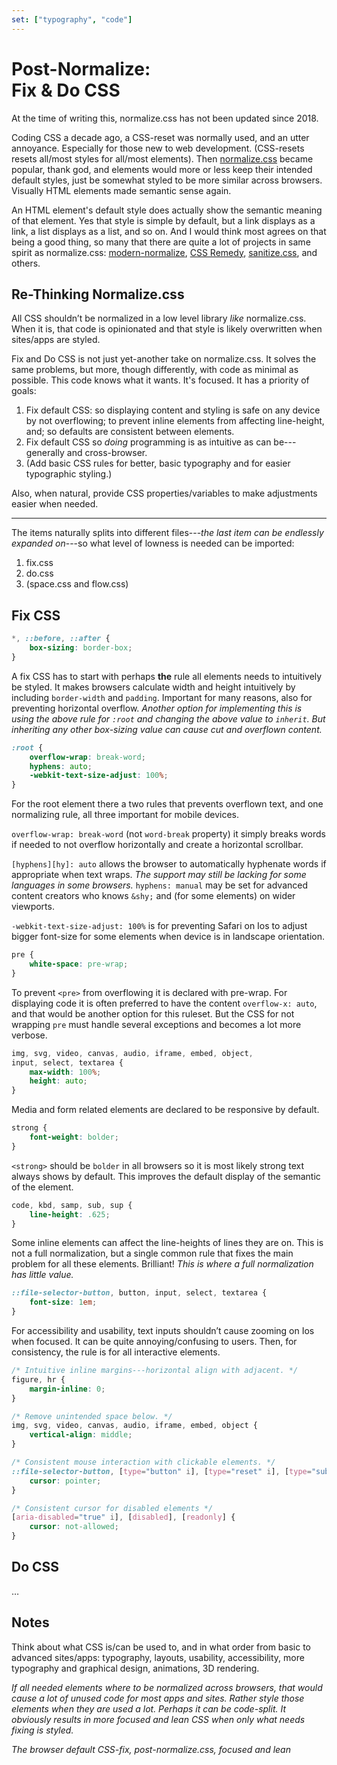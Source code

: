 ```yaml
---
set: ["typography", "code"]
---
```


# Post-Normalize:<br aria-hidden="true">Fix & Do CSS

<aside>

At the time of writing this, normalize.css has not been updated since 2018.

</aside>

Coding CSS a decade ago, a CSS-reset was normally used, and an utter annoyance. Especially for those new to web development. (CSS-resets resets all/most styles for all/most elements). Then [normalize.css][nc] became popular, thank god, and elements would more or less keep their intended default styles, just be somewhat styled to be more similar across browsers. Visually HTML elements made semantic sense again.

An HTML element's default style does actually show the semantic meaning of that element. Yes that style is simple by default, but a link displays as a link, a list displays as a list, and so on. And I would think most agrees on that being a good thing, so many that there are quite a lot of projects in same spirit as normalize.css: [modern-normalize][mn], [CSS Remedy][cr], [sanitize.css][sc], and others.

## Re-Thinking Normalize.css

All CSS shouldn’t be normalized in a low level library *like* normalize.css. When it is, that code is opinionated and that style is likely overwritten when sites/apps are styled.

Fix and Do CSS is not just yet-another take on normalize.css. It solves the same problems, but more, though differently, with code as minimal as possible. This code knows what it wants. It's focused. It has a priority of goals:

1. Fix default CSS: so displaying content and styling is safe on any device by not overflowing; to prevent inline elements from affecting line-height, and; so defaults are consistent between elements.
2. Fix default CSS so *doing* programming is as intuitive as can be---generally and cross-browser.
3. (Add basic CSS rules for better, basic typography and for easier typographic styling.)

Also, when natural, provide CSS properties/variables to make adjustments easier when needed.

---

The items naturally splits into different files---*the last item can be endlessly expanded on*---so what level of lowness is needed can be imported:

1. fix.css
2. do.css
3. (space.css and flow.css)

## Fix CSS

```css
*, ::before, ::after {
	box-sizing: border-box;
}
```

A fix CSS has to start with perhaps **the** rule all elements needs to intuitively be styled. It makes browsers calculate width and height intuitively by including `border-width` and `padding`. Important for many reasons, also for preventing horizontal overflow. *Another option for implementing this is using the above rule for `:root` and changing the above value to `inherit`. But inheriting any other box-sizing value can cause cut and overflown content.*

```css
:root {
	overflow-wrap: break-word;
	hyphens: auto;
	-webkit-text-size-adjust: 100%;
}
```

For the root element there a two rules that prevents overflown text, and one normalizing rule, all three important for mobile devices.

`overflow-wrap: break-word` (not  `word-break` property) it simply breaks words if needed to not overflow horizontally and create a horizontal scrollbar.

`[hyphens][hy]: auto` allows the browser to automatically hyphenate words if appropriate when text wraps. *The support may still be lacking for some languages in some browsers.* `hyphens: manual` may be set for advanced content creators who knows `&shy;` and (for some elements) on wider viewports.

[hy]: https://developer.mozilla.org/en-US/docs/Web/CSS/hyphens

`-webkit-text-size-adjust: 100%` is for preventing Safari on Ios to adjust bigger font-size for some elements when device is in landscape orientation.

```css
pre {
	white-space: pre-wrap;
}
```

To prevent `<pre>` from overflowing it is declared with pre-wrap. For displaying code it is often preferred to have the content `overflow-x: auto`, and that would be another option for this ruleset. But the CSS for not wrapping `pre` must handle several exceptions and becomes a lot more verbose.

```css
img, svg, video, canvas, audio, iframe, embed, object,
input, select, textarea {
	max-width: 100%;
	height: auto;
}
```

Media and form related elements are declared to be responsive by default.

```css
strong {
	font-weight: bolder;
}
```

`<strong>`  should be `bolder` in all browsers so it is most likely strong text always shows by default. This improves the default display of the semantic of the element.

```css
code, kbd, samp, sub, sup {
	line-height: .625;
}
```

Some inline elements can affect the line-heights of lines they are on. This is not a full normalization, but a single common rule that fixes the main problem for all these elements. Brilliant! *This is where a full normalization has little value.*

```css
::file-selector-button, button, input, select, textarea {
	font-size: 1em;
}
```

For accessibility and usability, text inputs shouldn’t cause zooming on Ios when focused. It can be quite annoying/confusing to users. Then, for consistency, the rule is for all interactive elements.

```css
/* Intuitive inline margins---horizontal align with adjacent. */
figure, hr {
	margin-inline: 0;
}
```

```css
/* Remove unintended space below. */
img, svg, video, canvas, audio, iframe, embed, object {
	vertical-align: middle;
}
```

```css
/* Consistent mouse interaction with clickable elements. */
::file-selector-button, [type="button" i], [type="reset" i], [type="submit" i], button, select, summary {
	cursor: pointer;
}

/* Consistent cursor for disabled elements */
[aria-disabled="true" i], [disabled], [readonly] {
	cursor: not-allowed;
}
```

## Do CSS
…

## Notes

Think about what CSS is/can be used to, and in what order from basic to advanced sites/apps: typography, layouts, usability, accessibility, more typography and graphical design, animations, 3D rendering.

*If all needed elements where to be normalized across browsers, that would cause a lot of unused code for most apps and sites. Rather style those elements when they are used a lot. Perhaps it can be code-split. It obviously results in more focused and lean CSS when only what needs fixing is styled.*

*The browser default CSS-fix, post-normalize.css, focused and lean*

[amcr]: https://piccalil.li/blog/a-modern-css-reset/
[cc]: https://cube.fyi/
[cr]: https://github.com/jensimmons/cssremedy
[mn]: https://github.com/sindresorhus/modern-normalize
[ms]: https://some.makeup/style
[nc]: https://github.com/necolas/normalize.css/
[op]: https://open-props.style/
[sc]: https://github.com/csstools/sanitize.css

